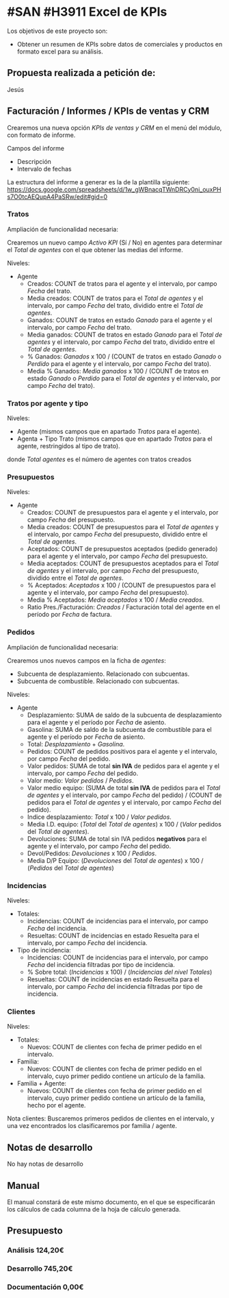 # #SAN #H3911 Excel de KPIs 

Los objetivos de este proyecto son:
+ Obtener un resumen de KPIs sobre datos de comerciales y productos en formato excel para su análisis.

## Propuesta realizada a petición de:
Jesús

## Facturación / Informes / KPIs de ventas y CRM
Crearemos una nueva opción *KPIs de ventas y CRM* en el menú del módulo, con formato de informe.

Campos del informe
+ Descripción
+ Intervalo de fechas

La estructura del informe a generar es la de la plantilla siguiente:
https://docs.google.com/spreadsheets/d/1w_gWBnacqTWnDRCy0ni_ouxPHs7O0tcAEQupA4PaSRw/edit#gid=0 

### Tratos
Ampliación de funcionalidad necesaria:

Crearemos un nuevo campo *Activo KPI* (Sí / No) en agentes para determinar el *Total de agentes* con el que obtener las medias del informe.

Niveles:
+ Agente
    + Creados: COUNT de tratos para el agente y el intervalo, por campo *Fecha* del trato.
    + Media creados: COUNT de tratos para el *Total de agentes* y el intervalo, por campo *Fecha* del trato, dividido entre el *Total de agentes*.
    + Ganados: COUNT de tratos en estado *Ganado* para el agente y el intervalo, por campo *Fecha* del trato.
    + Media ganados: COUNT de tratos  en estado *Ganado* para el *Total de agentes* y el intervalo, por campo *Fecha* del trato, dividido entre el *Total de agentes*.
    + % Ganados: *Ganados* x 100 / (COUNT de tratos en estado *Ganado* o *Perdido* para el agente y el intervalo, por campo *Fecha* del trato).
    + Media % Ganados: *Media ganados* x 100 / (COUNT de tratos en estado *Ganado* o *Perdido* para el *Total de agentes* y el intervalo, por campo *Fecha* del trato).

### Tratos por agente y tipo
Niveles:
+ Agente
    (mismos campos que en apartado *Tratos* para el agente).
+ Agenta + Tipo Trato
    (mismos campos que en apartado *Tratos* para el agente, restringidos al tipo de trato).

donde *Total agentes* es el número de agentes con tratos creados

### Presupuestos
Niveles:
+ Agente
    + Creados: COUNT de presupuestos para el agente y el intervalo, por campo *Fecha* del presupuesto.
    + Media creados: COUNT de presupuestos para el *Total de agentes* y el intervalo, por campo *Fecha* del presupuesto, dividido entre el *Total de agentes*.
    + Aceptados: COUNT de presupuestos aceptados (pedido generado) para el agente y el intervalo, por campo *Fecha* del presupuesto.
    + Media aceptados: COUNT de presupuestos aceptados para el *Total de agentes* y el intervalo, por campo *Fecha* del presupuesto, dividido entre el *Total de agentes*.
    + % Aceptados: *Aceptados* x 100 / (COUNT de presupuestos para el agente 
    y el intervalo, por campo *Fecha* del presupuesto).
    + Media % Aceptados: *Media aceptados* x 100 / *Media creados*.
    + Ratio Pres./Facturación: *Creados* / Facturación total del agente en el período por *Fecha* de factura.


### Pedidos
Ampliación de funcionalidad necesaria:

Crearemos unos nuevos campos en la ficha de *agentes*:
+ Subcuenta de desplazamiento. Relacionado con subcuentas.
+ Subcuenta de combustible. Relacionado con subcuentas.

Niveles:
+ Agente
    + Desplazamiento: SUMA de saldo de la subcuenta de desplazamiento para el agente y el período por *Fecha* de asiento.
    + Gasolina: SUMA de saldo de la subcuenta de combustible para el agente y el período por *Fecha* de asiento.
    + Total: *Desplazamiento* + *Gasolina*.
    + Pedidos: COUNT de pedidos positivos para el agente y el intervalo, por campo *Fecha* del pedido.
    + Valor pedidos: SUMA de total **sin IVA** de pedidos para el agente y el intervalo, por campo *Fecha* del pedido.
    + Valor medio: *Valor pedidos* / *Pedidos*.
    + Valor medio equipo: (SUMA de total **sin IVA** de pedidos para el *Total de agentes* y el intervalo, por campo *Fecha* del pedido) / (COUNT de pedidos para el *Total de agentes* y el intervalo, por campo *Fecha* del pedido).
    + Indice desplazamiento: *Total* x 100 / *Valor pedidos*.
    + Media I.D. equipo: (*Total* del *Total de agentes*) x 100 / (*Valor* pedidos del *Total de agentes*).
    + Devoluciones: SUMA de total sin IVA pedidos **negativos** para el agente y el intervalo, por campo *Fecha* del pedido.
    + Devol/Pedidos: *Devoluciones* x 100 / *Pedidos*.
    + Media D/P Equipo: (*Devoluciones* del *Total de agentes*) x 100 / (*Pedidos* del *Total de agentes*)

### Incidencias
Niveles:
+ Totales:
    + Incidencias: COUNT de incidencias para el intervalo, por campo *Fecha* del incidencia.
    + Resueltas: COUNT de incidencias en estado Resuelta para el intervalo, por campo *Fecha* del incidencia.
+ Tipo de incidencia:
    + Incidencias: COUNT de incidencias para el intervalo, por campo *Fecha* del incidencia filtradas por tipo de incidencia.
    + % Sobre total: (*Incidencias* x 100) / (*Incidencias del nivel Totales*)
    + Resueltas: COUNT de incidencias en estado Resuelta para el intervalo, por campo *Fecha* del incidencia filtradas por tipo de incidencia.

### Clientes
Niveles:
+ Totales:
    + Nuevos: COUNT de clientes con fecha de primer pedido en el intervalo.
+ Familia:
    + Nuevos: COUNT de clientes con fecha de primer pedido en el intervalo, cuyo primer pedido contiene un artículo de la familia.
+ Familia + Agente:
    + Nuevos: COUNT de clientes con fecha de primer pedido en el intervalo, cuyo primer pedido contiene un artículo de la familia, hecho por el agente.

Nota clientes: Buscaremos primeros pedidos de clientes en el intervalo, y una vez encontrados los clasificaremos por familia / agente.


## Notas de desarrollo
No hay notas de desarrollo

## Manual
El manual constará de este mismo documento, en el que se especificarán los cálculos de cada columna de la hoja de cálculo generada.

## Presupuesto
### Análisis 124,20€
### Desarrollo 745,20€
### Documentación 0,00€
